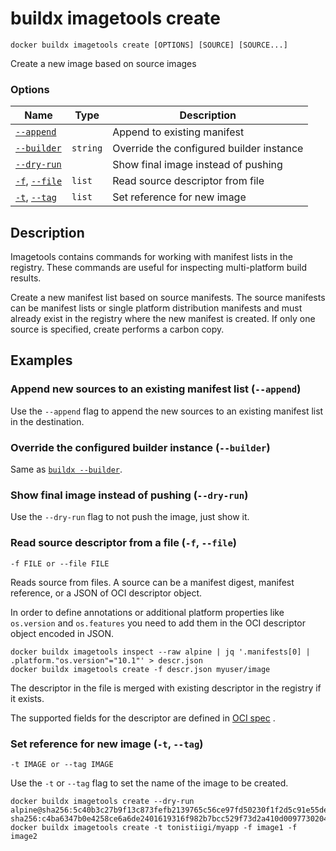 # buildx imagetools create

```
docker buildx imagetools create [OPTIONS] [SOURCE] [SOURCE...]
```

<!---MARKER_GEN_START-->
Create a new image based on source images

### Options

| Name | Type | Description |
| --- | --- | --- |
| [`--append`](#append) |  | Append to existing manifest |
| [`--builder`](#builder) | `string` | Override the configured builder instance |
| [`--dry-run`](#dry-run) |  | Show final image instead of pushing |
| [`-f`](#file), [`--file`](#file) | `list` | Read source descriptor from file |
| [`-t`](#tag), [`--tag`](#tag) | `list` | Set reference for new image |


<!---MARKER_GEN_END-->

## Description

Imagetools contains commands for working with manifest lists in the registry.
These commands are useful for inspecting multi-platform build results.

Create a new manifest list based on source manifests. The source manifests can
be manifest lists or single platform distribution manifests and must already
exist in the registry where the new manifest is created. If only one source is
specified, create performs a carbon copy.

## Examples

### <a name="append"></a> Append new sources to an existing manifest list (`--append`)

Use the `--append` flag to append the new sources to an existing manifest list
in the destination.

### <a name="builder"></a> Override the configured builder instance (`--builder`)

Same as [`buildx --builder`](buildx.md#builder).

### <a name="dry-run"></a> Show final image instead of pushing (`--dry-run`)

Use the `--dry-run` flag to not push the image, just show it.

### <a name="file"></a> Read source descriptor from a file (`-f`, `--file`)

```
-f FILE or --file FILE
```

Reads source from files. A source can be a manifest digest, manifest reference,
or a JSON of OCI descriptor object.

In order to define annotations or additional platform properties like `os.version` and
`os.features` you need to add them in the OCI descriptor object encoded in JSON.

```shell
docker buildx imagetools inspect --raw alpine | jq '.manifests[0] | .platform."os.version"="10.1"' > descr.json
docker buildx imagetools create -f descr.json myuser/image
```

The descriptor in the file is merged with existing descriptor in the registry if it exists.

The supported fields for the descriptor are defined in [OCI spec](https://github.com/opencontainers/image-spec/blob/master/descriptor.md#properties) .

### <a name="tag"></a> Set reference for new image (`-t`, `--tag`)

```
-t IMAGE or --tag IMAGE
```

Use the `-t` or `--tag` flag to set the name of the image to be created.

```shell
docker buildx imagetools create --dry-run alpine@sha256:5c40b3c27b9f13c873fefb2139765c56ce97fd50230f1f2d5c91e55dec171907 sha256:c4ba6347b0e4258ce6a6de2401619316f982b7bcc529f73d2a410d0097730204
docker buildx imagetools create -t tonistiigi/myapp -f image1 -f image2
```
